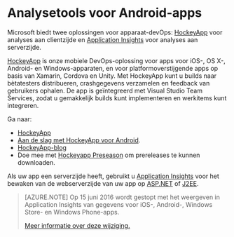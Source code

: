 <properties
    pageTitle="Analysetools voor Android-apps"
    description="Analyseer gebruik en prestaties van uw Android-app."
    services="application-insights"
    documentationCenter="android"
    authors="alancameronwills"
    manager="douge"/>

<tags
    ms.service="application-insights"
    ms.workload="mobile"
    ms.tgt_pltfrm="mobile-android"
    ms.devlang="na"
    ms.topic="get-started-article"
    ms.date="03/17/2016"
    ms.author="awills"/>

# Analysetools voor Android-apps

Microsoft biedt twee oplossingen voor apparaat-devOps: [HockeyApp](http://hockeyapp.net/) voor analyses aan clientzijde en [Application Insights](app-insights-overview.md) voor analyses aan serverzijde.

[HockeyApp](http://hockeyapp.net/) is onze mobiele DevOps-oplossing voor apps voor iOS-, OS X-, Android- en Windows-apparaten, en voor platformoverstijgende apps op basis van Xamarin, Cordova en Unity. Met HockeyApp kunt u builds naar bètatesters distribueren, crashgegevens verzamelen en feedback van gebruikers ophalen. De app is geïntegreerd met Visual Studio Team Services, zodat u gemakkelijk builds kunt implementeren en werkitems kunt integreren.

Ga naar:

* [HockeyApp](http://support.hockeyapp.net/kb)
* [Aan de slag met HockeyApp voor Android](http://support.hockeyapp.net/kb/client-integration-android/hockeyapp-for-android-sdk).
* [HockeyApp-blog](http://hockeyapp.net/blog/)
* Doe mee met [Hockeyapp Preseason](http://hockeyapp.net/preseason/) om prereleases te kunnen downloaden.

Als uw app een serverzijde heeft, gebruikt u [Application Insights](app-insights-overview.md) voor het bewaken van de webserverzijde van uw app op [ASP.NET](app-insights-asp-net.md) of [J2EE](app-insights-java-get-started.md). 

> [AZURE.NOTE] Op 15 juni 2016 wordt gestopt met het weergeven in Application Insights van gegevens voor iOS-, Android-, Windows Store- en Windows Phone-apps.
>
> [Meer informatie over deze wijziging.](https://azure.microsoft.com/blog/transitioning-mobile-apps-from-application-insights-to-hockeyapp/)



<!--HONumber=Jun16_HO2-->


